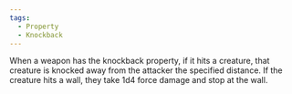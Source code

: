 ```yaml
---
tags:
  - Property
  - Knockback
---
```

When a weapon has the knockback property, if it hits a creature, that creature is knocked away from the attacker the specified distance. If the creature hits a wall, they take 1d4 force damage and stop at the wall.